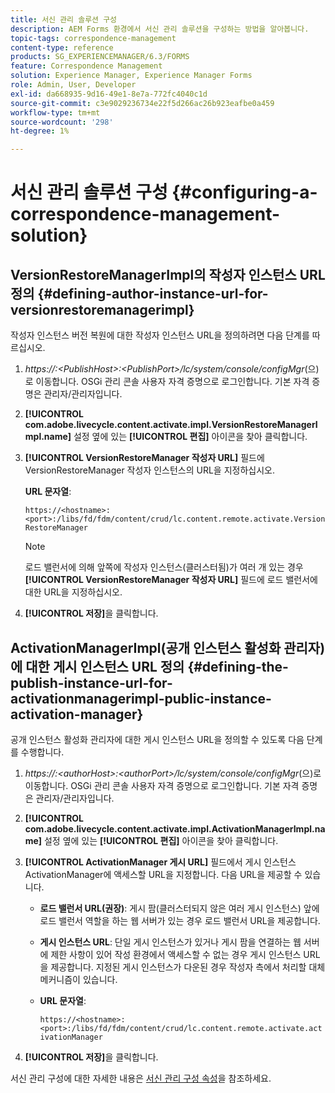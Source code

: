 ```yaml
---
title: 서신 관리 솔루션 구성
description: AEM Forms 환경에서 서신 관리 솔루션을 구성하는 방법을 알아봅니다.
topic-tags: correspondence-management
content-type: reference
products: SG_EXPERIENCEMANAGER/6.3/FORMS
feature: Correspondence Management
solution: Experience Manager, Experience Manager Forms
role: Admin, User, Developer
exl-id: da668935-9d16-49e1-8e7a-772fc4040c1d
source-git-commit: c3e9029236734e22f5d266ac26b923eafbe0a459
workflow-type: tm+mt
source-wordcount: '298'
ht-degree: 1%

---
```


# 서신 관리 솔루션 구성 {#configuring-a-correspondence-management-solution}

## VersionRestoreManagerImpl의 작성자 인스턴스 URL 정의 {#defining-author-instance-url-for-versionrestoremanagerimpl}

작성자 인스턴스 버전 복원에 대한 작성자 인스턴스 URL을 정의하려면 다음 단계를 따르십시오.

1. *https://:&lt;PublishHost>:&lt;PublishPort>/lc/system/console/configMgr*(으)로 이동합니다. OSGi 관리 콘솔 사용자 자격 증명으로 로그인합니다. 기본 자격 증명은 관리자/관리자입니다.
1. **[!UICONTROL com.adobe.livecycle.content.activate.impl.VersionRestoreManagerImpl.name]** 설정 옆에 있는 **[!UICONTROL 편집]** 아이콘을 찾아 클릭합니다.
1. **[!UICONTROL VersionRestoreManager 작성자 URL]** 필드에 VersionRestoreManager 작성자 인스턴스의 URL을 지정하십시오.

   **URL 문자열**:

   `https://<hostname>:<port>:/libs/fd/fdm/content/crud/lc.content.remote.activate.VersionRestoreManager`

   >[!NOTE]
   >
   >로드 밸런서에 의해 앞쪽에 작성자 인스턴스(클러스터됨)가 여러 개 있는 경우 **[!UICONTROL VersionRestoreManager 작성자 URL]** 필드에 로드 밸런서에 대한 URL을 지정하십시오.

1. **[!UICONTROL 저장]**&#x200B;을 클릭합니다.

## ActivationManagerImpl(공개 인스턴스 활성화 관리자)에 대한 게시 인스턴스 URL 정의 {#defining-the-publish-instance-url-for-activationmanagerimpl-public-instance-activation-manager}

공개 인스턴스 활성화 관리자에 대한 게시 인스턴스 URL을 정의할 수 있도록 다음 단계를 수행합니다.

1. *https://:&lt;authorHost>:&lt;authorPort>/lc/system/console/configMgr*(으)로 이동합니다. OSGi 관리 콘솔 사용자 자격 증명으로 로그인합니다. 기본 자격 증명은 관리자/관리자입니다.
1. **[!UICONTROL com.adobe.livecycle.content.activate.impl.ActivationManagerImpl.name]** 설정 옆에 있는 **[!UICONTROL 편집]** 아이콘을 찾아 클릭합니다.
1. **[!UICONTROL ActivationManager 게시 URL]** 필드에서 게시 인스턴스 ActivationManager에 액세스할 URL을 지정합니다. 다음 URL을 제공할 수 있습니다.

   * **로드 밸런서 URL(권장)**: 게시 팜(클러스터되지 않은 여러 게시 인스턴스) 앞에 로드 밸런서 역할을 하는 웹 서버가 있는 경우 로드 밸런서 URL을 제공합니다.
   * **게시 인스턴스 URL**: 단일 게시 인스턴스가 있거나 게시 팜을 연결하는 웹 서버에 제한 사항이 있어 작성 환경에서 액세스할 수 없는 경우 게시 인스턴스 URL을 제공합니다. 지정된 게시 인스턴스가 다운된 경우 작성자 측에서 처리할 대체 메커니즘이 있습니다.
   * **URL 문자열**:

     `https://<hostname>:<port>:/libs/fd/fdm/content/crud/lc.content.remote.activate.activationManager`

1. **[!UICONTROL 저장]**&#x200B;을 클릭합니다.

서신 관리 구성에 대한 자세한 내용은 [서신 관리 구성 속성](https://helpx.adobe.com/aem-forms/6-2/cm-configuration-properties.html)을 참조하세요.
